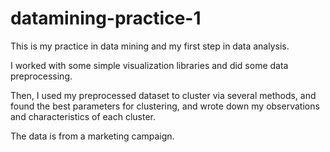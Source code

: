 # datamining-practice-1
This is my practice in data mining and my first step in data analysis.

I worked with some simple visualization libraries and did some data preprocessing.

Then, I  used my preprocessed dataset to cluster via several methods, and found the best parameters for clustering, and wrote down my observations and characteristics of each cluster. 

The data is from a marketing campaign.
